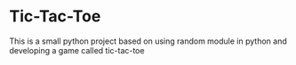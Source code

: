 # Tic-Tac-Toe
This is a small python project based on using random module in python and developing a game called tic-tac-toe
